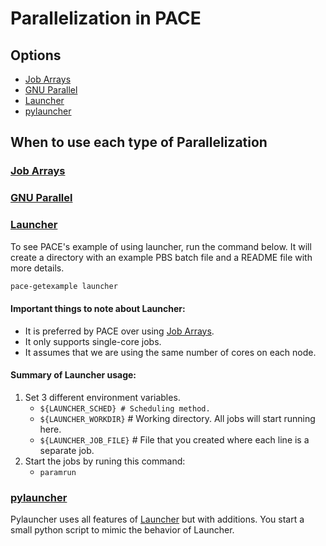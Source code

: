 # Parallelization in PACE

## Options
* [Job Arrays](#job-arrays)
* [GNU Parallel](#gnu-parallel)
* [Launcher](#launcher)
* [pylauncher](#pylauncher)

## When to use each type of Parallelization

### [Job Arrays](http://docs.pace.gatech.edu/software/arrayGuide/)

### [GNU Parallel](http://docs.pace.gatech.edu/software/multiparallel/)

### [Launcher](http://docs.pace.gatech.edu/software/launcher/)

To see PACE's example of using launcher, run the command below. 
It will create a directory with an example PBS batch file and a README file with more details.
```bash
pace-getexample launcher
```

#### Important things to note about Launcher:
* It is preferred by PACE over using [Job Arrays](#job-arrays).
* It only supports single-core jobs.
* It assumes that we are using the same number of cores on each node.

#### Summary of Launcher usage:
1. Set 3 different environment variables.
	* `${LAUNCHER_SCHED} # Scheduling method.` 
	* `${LAUNCHER_WORKDIR}` # Working directory. All jobs will start running here.
	* `${LAUNCHER_JOB_FILE}` # File that you created where each line is a separate job.
2. Start the jobs by runing this command:
	* `paramrun`

### [pylauncher](http://docs.pace.gatech.edu/software/pylauncher/)

Pylauncher uses all features of [Launcher](#launcher) but with additions. You start a small python script to mimic the behavior of Launcher.

